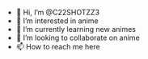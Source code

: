 - 👋 Hi, I’m @C22SHOTZZ3
- 👀 I’m interested in anime
- 🌱 I’m currently learning new animes
- 💞️ I’m looking to collaborate on anime
- 📫 How to reach me here

<!---
C22SHOTZZ3/C22SHOTZZ3 is a ✨ special ✨ repository because its `README.md` (this file) appears on your GitHub profile.
You can click the Preview link to take a look at your changes.
--->
